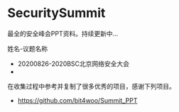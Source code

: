 # SecuritySummit
最全的安全峰会PPT资料。持续更新中...

姓名-议题名称

- 20200826-2020BSC北京网络安全大会
- 

在收集过程中参考并复制了很多优秀的项目，感谢下列项目。

- https://github.com/bit4woo/Summit_PPT
